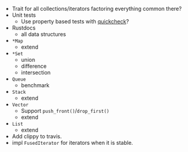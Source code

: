 * Trait for all collections/iterators factoring everything common there?
* Unit tests
  * Use property based tests with [quickcheck](https://github.com/BurntSushi/quickcheck)?
* Rustdocs
  * all data structures
* `*Map`
  * extend
* `*Set`
  * union
  * difference
  * intersection
* `Queue`
  * benchmark
* `Stack`
  * extend
* `Vector`
  * Support `push_front()`/`drop_first()`
  * extend
* `List`
  * extend
* Add clippy to travis.
* impl `FusedIterator` for iterators when it is stable.
